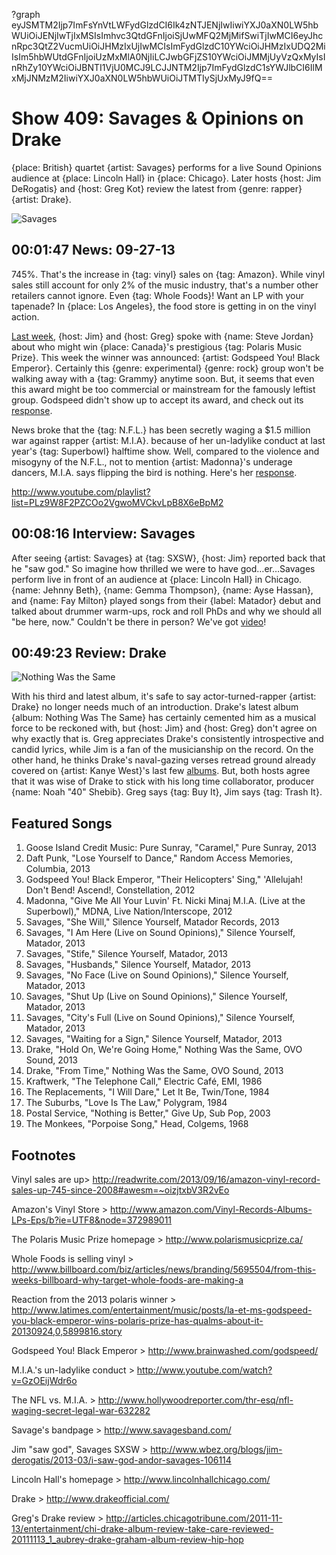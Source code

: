 ?graph eyJSMTM2Ijp7ImFsYnVtLWFydGlzdCI6Ik4zNTJENjIwIiwiYXJ0aXN0LW5hbWUiOiJENjIwTjIxMSIsImhvc3QtdGFnIjoiSjUwMFQ2MjMifSwiTjIwMCI6eyJhcnRpc3QtZ2VucmUiOiJHMzIxUjIwMCIsImFydGlzdC10YWciOiJHMzIxUDQ2MiIsIm5hbWUtdGFnIjoiUzMxMlA0NjIiLCJwbGFjZS10YWciOiJMMjUyVzQxMyIsInRhZy10YWciOiJBNTI1VjU0MCJ9LCJJNTM2Ijp7ImFydGlzdC1sYWJlbCI6IlMxMjJNMzM2IiwiYXJ0aXN0LW5hbWUiOiJTMTIySjUxMyJ9fQ==

# Show 409: Savages & Opinions on Drake

{place: British} quartet {artist: Savages} performs for a live Sound Opinions audience at {place: Lincoln Hall} in {place: Chicago}. Later hosts {host: Jim DeRogatis} and {host: Greg Kot} review the latest from {genre: rapper} {artist: Drake}.

![Savages](http://static.soundopinions.org/images/2013/savages.jpg)

## 00:01:47 News: 09-27-13
745%. That's the increase in {tag: vinyl} sales on {tag: Amazon}. While vinyl sales still account for only 2% of the music industry, that's a number other retailers cannot ignore. Even {tag: Whole Foods}! Want an LP with your tapenade? In {place: Los Angeles}, the food store is getting in on the vinyl action.

[Last week](/show/408/), {host: Jim} and {host: Greg} spoke with {name: Steve Jordan} about who might win {place: Canada}'s prestigious {tag: Polaris Music Prize}. This week the winner was announced: {artist: Godspeed You! Black Emperor}. Certainly this {genre: experimental} {genre: rock} group won't be walking away with a {tag: Grammy} anytime soon. But, it seems that even this award might be too commercial or mainstream for the famously leftist group. Godspeed didn't show up to accept its award, and check out its [response](http://cstrecords.com/statement-from-godspeed-you-black-emperor-on-polaris/).

News broke that the {tag: N.F.L.} has been secretly waging a $1.5 million war against rapper {artist: M.I.A}. because of her un-ladylike conduct at last year's {tag: Superbowl} halftime show. Well, compared to the violence and misogyny of the N.F.L., not to mention {artist: Madonna}'s underage dancers, M.I.A. says flipping the bird is nothing. Here's her [response](http://www.youtube.com/watch?v=wyVh0O8DiCs).

http://www.youtube.com/playlist?list=PLz9W8F2PZCOo2VgwoMVCkvLpB8X6eBpM2

## 00:08:16 Interview: Savages
After seeing {artist: Savages} at {tag: SXSW}, {host: Jim} reported back that he "saw god." So imagine how thrilled we were to have god…er…Savages perform live in front of an audience at {place: Lincoln Hall} in Chicago. {name: Jehnny Beth}, {name: Gemma Thompson}, {name: Ayse Hassan}, and {name: Fay Milton} played songs from their {label: Matador} debut and talked about drummer warm-ups, rock and roll PhDs and why we should all "be here, now." Couldn't be there in person? We've got [video](http://www.youtube.com/playlist?list=PLz9W8F2PZCOo2VgwoMVCkvLpB8X6eBpM2)!

## 00:49:23 Review: Drake
![Nothing Was the Same](http://is5.mzstatic.com/image/thumb/Music/v4/0f/4e/6b/0f4e6bde-2e94-5dd5-ed48-6705be9a930b/source/600x600bb.jpg "271256/705510148")

With his third and latest album, it's safe to say actor-turned-rapper {artist: Drake} no longer needs much of an introduction. Drake's latest album {album: Nothing Was The Same} has certainly cemented him as a musical force to be reckoned with, but {host: Jim} and {host: Greg} don't agree on why exactly that is. Greg appreciates Drake's consistently introspective and candid lyrics, while Jim is a fan of the musicianship on the record. On the other hand, he thinks Drake's naval-gazing verses retread ground already covered on {artist: Kanye West}'s last few [albums](https://soundcloud.com/soundopinions/sound-opinions-reviews-yeezus). But, both hosts agree that it was wise of Drake to stick with his long time collaborator, producer {name: Noah "40" Shebib}. Greg says {tag: Buy It}, Jim says {tag: Trash It}.

## Featured Songs
1. Goose Island Credit Music: Pure Sunray, "Caramel," Pure Sunray, 2013
1. Daft Punk, "Lose Yourself to Dance," Random Access Memories, Columbia, 2013
1. Godspeed You! Black Emperor, "Their Helicopters' Sing," 'Allelujah! Don't Bend! Ascend!, Constellation, 2012
1. Madonna, "Give Me All Your Luvin' Ft. Nicki Minaj M.I.A. (Live at the Superbowl)," MDNA, Live Nation/Interscope, 2012
1. Savages, "She Will," Silence Yourself, Matador Records, 2013
1. Savages, "I Am Here (Live on Sound Opinions)," Silence Yourself, Matador, 2013
1. Savages, "Stife," Silence Yourself, Matador, 2013
1. Savages, "Husbands," Silence Yourself, Matador, 2013
1. Savages, "No Face (Live on Sound Opinions)," Silence Yourself, Matador, 2013
1. Savages, "Shut Up (Live on Sound Opinions)," Silence Yourself, Matador, 2013
1. Savages, "City's Full (Live on Sound Opinions)," Silence Yourself, Matador, 2013
1. Savages, "Waiting for a Sign," Silence Yourself, Matador, 2013
1. Drake, "Hold On, We're Going Home," Nothing Was the Same, OVO Sound, 2013
1. Drake, "From Time," Nothing Was the Same, OVO Sound, 2013
1. Kraftwerk, "The Telephone Call," Electric Café, EMI, 1986
1. The Replacements, "I Will Dare," Let It Be, Twin/Tone, 1984
1. The Suburbs, "Love Is The Law," Polygram, 1984
1. Postal Service, "Nothing is Better," Give Up, Sub Pop, 2003
1. The Monkees, "Porpoise Song," Head, Colgems, 1968

## Footnotes
Vinyl sales are up> http://readwrite.com/2013/09/16/amazon-vinyl-record-sales-up-745-since-2008#awesm=~oizjtxbV3R2vEo

Amazon's Vinyl Store > http://www.amazon.com/Vinyl-Records-Albums-LPs-Eps/b?ie=UTF8&node=372989011

The Polaris Music Prize homepage > http://www.polarismusicprize.ca/

Whole Foods is selling vinyl > http://www.billboard.com/biz/articles/news/branding/5695504/from-this-weeks-billboard-why-target-whole-foods-are-making-a

Reaction from the 2013 polaris winner > 
http://www.latimes.com/entertainment/music/posts/la-et-ms-godspeed-you-black-emperor-wins-polaris-prize-has-qualms-about-it-20130924,0,5899816.story

Godspeed You! Black Emperor > http://www.brainwashed.com/godspeed/

M.I.A.'s un-ladylike conduct > http://www.youtube.com/watch?v=GzOEijWdr6o

The NFL vs. M.I.A. > http://www.hollywoodreporter.com/thr-esq/nfl-waging-secret-legal-war-632282

Savage's bandpage > http://www.savagesband.com/

Jim "saw god", Savages SXSW > http://www.wbez.org/blogs/jim-derogatis/2013-03/i-saw-god-andor-savages-106114

Lincoln Hall's homepage > http://www.lincolnhallchicago.com/

Drake > http://www.drakeofficial.com/

Greg's Drake review > http://articles.chicagotribune.com/2011-11-13/entertainment/chi-drake-album-review-take-care-reviewed-20111113_1_aubrey-drake-graham-album-review-hip-hop